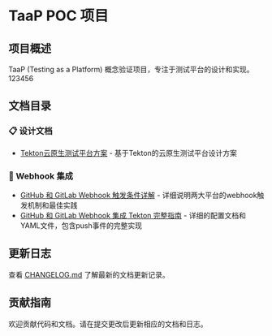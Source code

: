 # TaaP POC 项目





## 项目概述

TaaP (Testing as a Platform) 概念验证项目，专注于测试平台的设计和实现。 123456

## 文档目录

### 📋 设计文档
- [Tekton云原生测试平台方案](docs/design/Tekton云原生测试平台方案.md) - 基于Tekton的云原生测试平台设计方案

### 📡 Webhook 集成
- [GitHub 和 GitLab Webhook 触发条件详解](docs/webhook-trigger-conditions.md) - 详细说明两大平台的webhook触发机制和最佳实践
- [GitHub 和 GitLab Webhook 集成 Tekton 完整指南](docs/tekton-webhook-integration-guide.md) - 详细的配置文档和YAML文件，包含push事件的完整实现

## 更新日志

查看 [CHANGELOG.md](docs/CHANGELOG.md) 了解最新的文档更新记录。

## 贡献指南

欢迎贡献代码和文档。请在提交更改后更新相应的文档和日志。
